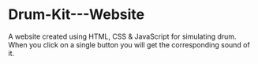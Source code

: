 # Drum-Kit---Website

A website created using HTML, CSS & JavaScript for simulating drum. When you click on a single button you will get the corresponding sound of it.
